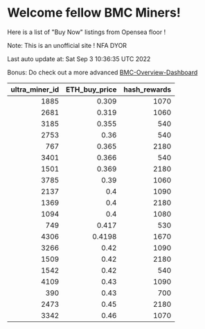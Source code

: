 # Welcome fellow BMC Miners!
Here is a list of "Buy Now" listings from Opensea floor !

Note: This is an unofficial site ! NFA DYOR

Last auto update at: Sat Sep  3 10:36:35 UTC 2022

Bonus: Do check out a more advanced [BMC-Overview-Dashboard](https://dune.com/defifunk/BMC-Overview-Dashboard)


|   ultra_miner_id |   ETH_buy_price |   hash_rewards |
|-----------------:|----------------:|---------------:|
|             1885 |          0.309  |           1070 |
|             2681 |          0.319  |           1060 |
|             3185 |          0.355  |            540 |
|             2753 |          0.36   |            540 |
|              767 |          0.365  |           2180 |
|             3401 |          0.366  |            540 |
|             1501 |          0.369  |           2180 |
|             3785 |          0.39   |           1060 |
|             2137 |          0.4    |           1090 |
|             1369 |          0.4    |           2180 |
|             1094 |          0.4    |           1080 |
|              749 |          0.417  |            530 |
|             4306 |          0.4198 |           1670 |
|             3266 |          0.42   |           1090 |
|             1509 |          0.42   |           2180 |
|             1542 |          0.42   |            540 |
|             4109 |          0.43   |           1090 |
|              390 |          0.43   |            700 |
|             2473 |          0.45   |           2180 |
|             3342 |          0.46   |           1070 |